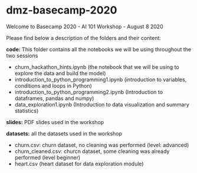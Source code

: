 # dmz-basecamp-2020

Welcome to Basecamp 2020 - AI 101 Workshop - August 8 2020

Please find below a description of the folders and their content:

<b>code:</b> This folder contains all the notebooks we will be using throughout the two sessions
  - churn_hackathon_hints.ipynb (the notebook that we will be using to explore the data and build the model)
  - introduction_to_python_programming1.ipynb (introduction to variables, conditions and loops in Python)
  - introduction_to_python_programming2.ipynb (Introduction to dataframes, pandas and numpy)
  - data_exploration1.ipynb (Introduction to data visualization and summary statistics)
  
<b>slides:</b> PDF slides used in the workshop

<b>datasets:</b> all the datasets used in the workshop
  - churn.csv: churn dataset, no cleaning was performed (level: advanced)
  - churn_cleaned.csv: churcn dataset, some cleaning was already performed (level beginner)
  - heart.csv (heart dataset for data exploration module)
